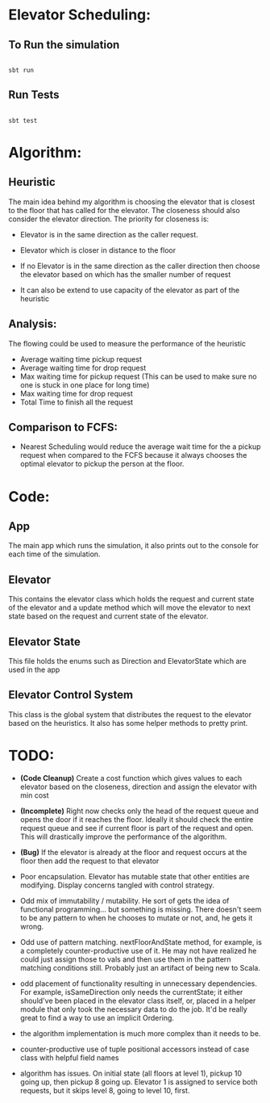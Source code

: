 Elevator Scheduling:
====================

To Run the simulation
---------------------

```

sbt run

```

Run Tests
---------
```

sbt test

```



Algorithm:
==========

Heuristic
---------

The main idea behind my algorithm is choosing the elevator that is closest to the floor that has called for the elevator. The closeness should also consider the elevator direction. The priority for closeness is:

* Elevator is in the same direction as the caller request.

* Elevator which is closer in distance to the floor

* If no Elevator is in the same direction as the caller direction then choose the elevator based on which has the smaller number of request

* It can also be extend to use capacity of the elevator as part of the heuristic

Analysis:
--------
The flowing could be used to measure the performance of the heuristic
* Average waiting time pickup request
* Average waiting time for drop request
* Max waiting time for pickup request (This can be used to make sure no one is stuck in one place for long time)
* Max waiting time for drop request
* Total Time to finish all the request

Comparison to FCFS:
-------------------
* Nearest Scheduling would reduce the average wait time for the a pickup request when compared
to the FCFS because it always chooses the optimal elevator to pickup the person at the floor.



Code:
======
App
---
The main app which runs the simulation, it also prints out to the console for each time of the simulation.

Elevator
-------
This contains the elevator class which holds the request and current state of the elevator and a update method which will move the elevator to next state based on the request and current state of the elevator.

Elevator State
--------------
This file holds the enums such as Direction and ElevatorState which are used in the app

Elevator Control System
----------------------
This class is the global system that distributes the request to the elevator based on the heuristics. It also has some helper methods to pretty print.

TODO:
=====
* **(Code Cleanup)** Create a cost function which gives values to each elevator based on the closeness, direction and assign the elevator with min cost

* **(Incomplete)** Right now checks only the head of the request queue and opens the door if it reaches the floor. Ideally it should check the entire request queue and see if current floor is part of the request and open. This will drastically improve the performance of the algorithm.

* **(Bug)** If the elevator is already at the floor and request occurs at the floor then add the request to that elevator


* Poor encapsulation. Elevator has mutable state that other entities are modifying. Display concerns tangled with control strategy.
* Odd mix of immutability / mutability. He sort of gets the idea of functional programming... but something is missing. There doesn't seem to be any pattern to when he chooses to mutate or not, and, he gets it wrong.
* Odd use of pattern matching. nextFloorAndState method, for example, is a completely counter-productive use of it. He may not have realized he could just assign those to vals and then use them in the pattern matching conditions still. Probably just an artifact of being new to Scala.
* odd placement of functionality resulting in unnecessary dependencies. For example, isSameDirection only needs the currentState; it either should've been placed in the elevator class itself, or, placed in a helper module that only took the necessary data to do the job. It'd be really great to find a way to use an implicit Ordering.
* the algorithm implementation is much more complex than it needs to be.
* counter-productive use of tuple positional accessors instead of case class with helpful field names
* algorithm has issues. On initial state (all floors at level 1), pickup 10 going up, then pickup 8 going up. Elevator 1 is assigned to service both requests, but it skips level 8, going to level 10, first.
